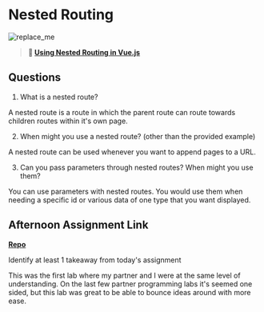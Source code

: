 # Nested Routing

![replace_me](https://codeworks.blob.core.windows.net/public/assets/img/illustrations/placeholder.svg)

> **📖 [Using Nested Routing in Vue.js](https://codeworksacademy.com/fs-student-guide/resources/wk6/04-Child-Routes)**

## Questions

1. What is a nested route?

A nested route is a route in which the parent route can route towards children routes within it's own page. 

2. When might you use a nested route? (other than the provided example)

A nested route can be used whenever you want to append pages to a URL. 

3. Can you pass parameters through nested routes? When might you use them?

You can use parameters with nested routes. You would use them when needing a specific id or various data of one type that you want displayed. 

## Afternoon Assignment Link

**[Repo](https://github.com/Max-Ball/blogger)**

Identify at least 1 takeaway from today's assignment

This was the first lab where my partner and I were at the same level of understanding. On the last few partner programming labs it's seemed one sided, but this lab was great to be able to bounce ideas around with more ease. 
